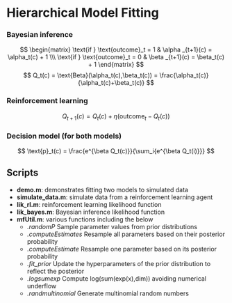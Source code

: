 # Hierarchical Model Fitting

### Bayesian inference
$$ \begin{matrix} \text{if } \text{outcome}_t = 1 & \alpha _{t+1}(c) = \alpha_t(c) + 1 \\\ \text{if } \text{outcome}_t = 0 & \beta _{t+1}(c) = \beta_t(c) + 1 \end{matrix} $$ $$ Q_t(c) = \text{Beta}(\alpha_t(c),\beta_t(c)) = \frac{\alpha_t(c)}{\alpha_t(c)+\beta_t(c)} $$


### Reinforcement learning 

$$ Q_{t+1}(c) = Q_t(c) + \eta(\text{outcome}_t - Q_t(c)) $$

### Decision model (for both models)
$$ \text{p}_t(c) = \frac{e^{\beta Q_t(c)}}{\sum_i{e^{\beta Q_t(i)}}} $$

## Scripts
 - **demo.m**:   demonstrates fitting two models to simulated data
 - **simulate_data.m**:   simulate data from a reinforcement learning agent
 - **lik_rl.m**:          reinforcement learning likelihood function
 - **lik_bayes.m**:       Bayesian inference likelihood function
 - **mfUtil.m**:          various functions including the below
    - *.randomP*            Sample parameter values from prior distributions
    - *.computeEstimates*   Resample all parameters based on their posterior probability
    - *.computeEstimate*    Resample one parameter based on its posterior probability
    - *.fit_prior*          Update the hyperparameters of the prior distribution to reflect the posterior
    - *.logsumexp*          Compute log(sum(exp(x),dim)) avoiding numerical underflow
    - *.randmultinomial*    Generate multinomial random numbers

